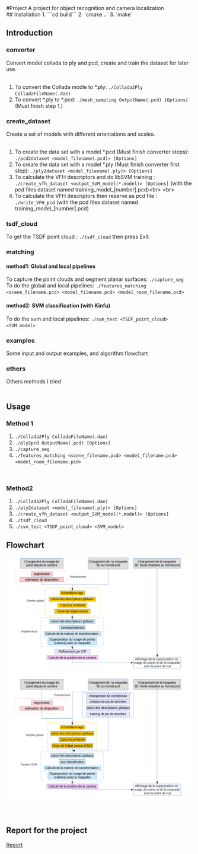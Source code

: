 <snippet>
  <content>
#Project
A project for object recognition and camera localization
</br>
## Installation
1. ```cd build```
2. `cmake ..`
3. `make`
</br>

## Introduction
### converter
Convert model collada to ply and pcd, create and train the dataset for later use.</br>
</br>
1. To convert the Collada modle to *.ply: `./Collada2Ply ColladaFileName(.dae)`</br>
2. To convert *.ply to *.pcd: `./mesh_sampling OutputName(.pcd) [Options]` (Must finish step 1.)</br>

### create_dataset
Create a set of models with different orientations and scales.</br>
</br>
1. To create the data set with a model *.pcd (Must finish converter steps): `./pcd2dataset <model_filename(.pcd)> [Options]`</br>
2. To create the data set with a model *.ply (Must finish converter first step): `./ply2dataset <model_filename(.ply)> [Options]` </br>
3. To calculate the VFH descriptors and do libSVM training : `./create_vfh_dataset <output_SVM_model(*.model)> [Options]` (with the pcd files dataset named training_model_[number].pcd)\<br>
\<br> 
4. To calculate the VFH descriptors then reserve as pcd file : `./write_VFH_pcd` (with the pcd files dataset named training_model_[number].pcd)</br>

### tsdf_cloud

To get the TSDF point cloud :  `./tsdf_cloud` then press Exit.     
### matching
#### method1: Global and local pipelines
To capture the point clouds and segment planar surfaces: `./capture_seg`</br>
To do the global and local pipelines: `./features_matching <scene_filename.pcd> <model_filename.pcd> <model_room_filename.pcd>`</br>
#### method2: SVM classification (with Kinfu)
To do the svm and local pipelines: `./svm_test <TSDF_point_cloud> <SVM_model>`</br>
### examples
Some input and output examples, and algorithm flowchart</br>
### others
Others methods I tried</br>
</br>
## Usage
### Method 1
1. `./Collada2Ply ColladaFileName(.dae)`</br>
2. `./ply2pcd OutputName(.pcd) [Options]`</br>
3. `./capture_seg`</br>
4. `./features_matching <scene_filename.pcd> <model_filename.pcd> <model_room_filename.pcd>`</br>
</br>

### Method2
1. `./Collada2Ply ColladaFileName(.dae)`</br>
2. `./ply2dataset <model_filename(.ply)> [Options]`</br>
3. `./create_vfh_dataset <output_SVM_model(*.model)> [Options]`</br>
4. `./tsdf_cloud`</br>
5. `./svm_test <TSDF_point_cloud> <SVM_model>`</br>

## Flowchart
![](https://github.com/Siyu-ZOUZOU/Project/blob/master/examples/methode1.png) 
![](https://github.com/Siyu-ZOUZOU/Project/blob/master/examples/methode2.png) 

</br>
  </content>
</snippet>

## Report for the project
[Report](https://drive.google.com/open?id=0B6L4aoLTHNX1bFlNR1pIUlNmbGc)  
